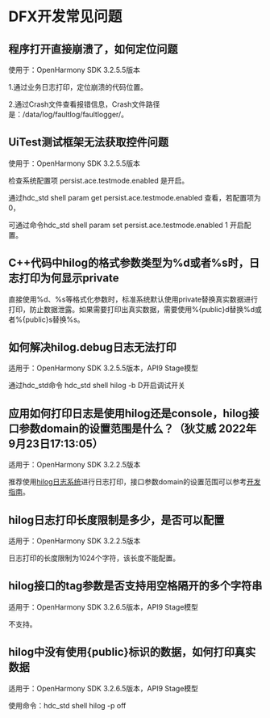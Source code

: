 # DFX开发常见问题

## 程序打开直接崩溃了，如何定位问题

使用于：OpenHarmony SDK 3.2.5.5版本

1.通过业务日志打印，定位崩溃的代码位置。

2.通过Crash文件查看报错信息，Crash文件路径是：/data/log/faultlog/faultlogger/。

## UiTest测试框架无法获取控件问题

使用于：OpenHarmony SDK 3.2.5.5版本

检查系统配置项 persist.ace.testmode.enabled 是开启。

通过hdc_std shell param get persist.ace.testmode.enabled 查看，若配置项为0，

可通过命令hdc_std shell param set persist.ace.testmode.enabled 1 开启配置。


## C++代码中hilog的格式参数类型为%d或者%s时，日志打印为何显示private

直接使用%d、%s等格式化参数时，标准系统默认使用private替换真实数据进行打印，防止数据泄露。如果需要打印出真实数据，需要使用%{public}d替换%d或者%{public}s替换%s。

## 如何解决hilog.debug日志无法打印

适用于：OpenHarmony SDK 3.2.5.5版本，API9 Stage模型

通过hdc_std命令 hdc_std shell hilog -b D开启调试开关

## 应用如何打印日志是使用hilog还是console，hilog接口参数domain的设置范围是什么？（狄艾威 2022年9月23日17:13:05）

适用于：OpenHarmony SDK 3.2.2.5版本

推荐使用[hilog日志系统](../reference/apis/js-apis-hilog.md)进行日志打印，接口参数domain的设置范围可以参考[开发指南](../reference/apis/js-apis-hilog.md#hilogisloggable)。

## hilog日志打印长度限制是多少，是否可以配置 

适用于：OpenHarmony SDK 3.2.2.5版本

日志打印的长度限制为1024个字符，该长度不能配置。

## hilog接口的tag参数是否支持用空格隔开的多个字符串

适用于：OpenHarmony SDK 3.2.6.5版本，API9 Stage模型

不支持。

## hilog中没有使用{public}标识的数据，如何打印真实数据

适用于：OpenHarmony SDK 3.2.6.5版本，API9 Stage模型

使用命令：hdc_std shell hilog -p off
